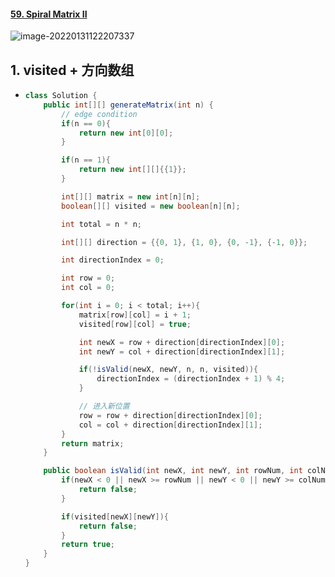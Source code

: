 #### [59. Spiral Matrix II](https://leetcode-cn.com/problems/spiral-matrix-ii/)

![image-20220131122207337](https://raw.githubusercontent.com/TWDH/Leetcode-From-Zero/pictures/img/image-20220131122207337.png)

## 1. visited + 方向数组

- ```java
  class Solution {
      public int[][] generateMatrix(int n) {
          // edge condition
          if(n == 0){
              return new int[0][0];
          }
  
          if(n == 1){
              return new int[][]{{1}};
          }
  
          int[][] matrix = new int[n][n];
          boolean[][] visited = new boolean[n][n];
  
          int total = n * n;
  
          int[][] direction = {{0, 1}, {1, 0}, {0, -1}, {-1, 0}};
  
          int directionIndex = 0;
  
          int row = 0;
          int col = 0;
  
          for(int i = 0; i < total; i++){
              matrix[row][col] = i + 1;
              visited[row][col] = true;
  
              int newX = row + direction[directionIndex][0];
              int newY = col + direction[directionIndex][1];
  
              if(!isValid(newX, newY, n, n, visited)){
                  directionIndex = (directionIndex + 1) % 4;
              }
  
              // 进入新位置
              row = row + direction[directionIndex][0];
              col = col + direction[directionIndex][1];
          }
          return matrix;
      }
  
      public boolean isValid(int newX, int newY, int rowNum, int colNum, boolean[][] visited){
          if(newX < 0 || newX >= rowNum || newY < 0 || newY >= colNum){
              return false;
          }
  
          if(visited[newX][newY]){
              return false;
          }
          return true;
      }
  }
  ```

